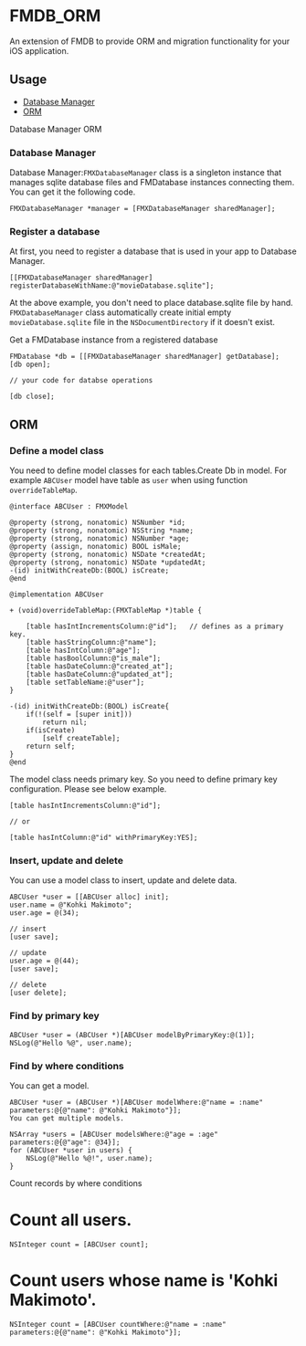 # FMDB_ORM

An extension of FMDB to provide ORM and migration functionality for your iOS application.

## Usage

* [Database Manager](#database-manager)
* [ORM](#orm)

Database Manager
ORM

### Database Manager
Database Manager:`FMXDatabaseManager` class is a singleton instance that manages sqlite database files and FMDatabase instances connecting them. You can get it the following code.
```
FMXDatabaseManager *manager = [FMXDatabaseManager sharedManager];
```
### Register a database
At first, you need to register a database that is used in your app to Database Manager.
```
[[FMXDatabaseManager sharedManager] registerDatabaseWithName:@"movieDatabase.sqlite"];
```
At the above example, you don't need to place database.sqlite file by hand. `FMXDatabaseManager` class automatically create initial empty `movieDatabase.sqlite` file in the `NSDocumentDirectory` if it doesn't exist.

Get a FMDatabase instance from a registered database
```
FMDatabase *db = [[FMXDatabaseManager sharedManager] getDatabase];
[db open];

// your code for databse operations

[db close];
```
## ORM
### Define a model class
You need to define model classes for each tables.Create Db in model.
For example `ABCUser` model have table as `user` when using function `overrideTableMap`. 
```
@interface ABCUser : FMXModel

@property (strong, nonatomic) NSNumber *id;
@property (strong, nonatomic) NSString *name;
@property (strong, nonatomic) NSNumber *age;
@property (assign, nonatomic) BOOL isMale;
@property (strong, nonatomic) NSDate *createdAt;
@property (strong, nonatomic) NSDate *updatedAt;
-(id) initWithCreateDb:(BOOL) isCreate;
@end

@implementation ABCUser

+ (void)overrideTableMap:(FMXTableMap *)table {

    [table hasIntIncrementsColumn:@"id"];   // defines as a primary key.
    [table hasStringColumn:@"name"];
    [table hasIntColumn:@"age"];
    [table hasBoolColumn:@"is_male"];
    [table hasDateColumn:@"created_at"];
    [table hasDateColumn:@"updated_at"];
    [table setTableName:@"user"];
}

-(id) initWithCreateDb:(BOOL) isCreate{
    if(!(self = [super init]))
        return nil;
    if(isCreate)
        [self createTable];
    return self;
}
@end
```
The model class needs primary key. So you need to define primary key configuration. Please see below example.
```
[table hasIntIncrementsColumn:@"id"];

// or

[table hasIntColumn:@"id" withPrimaryKey:YES];
```
### Insert, update and delete
You can use a model class to insert, update and delete data.
```
ABCUser *user = [[ABCUser alloc] init];
user.name = @"Kohki Makimoto";
user.age = @(34);

// insert
[user save];

// update
user.age = @(44);
[user save];

// delete
[user delete];
```
### Find by primary key
```
ABCUser *user = (ABCUser *)[ABCUser modelByPrimaryKey:@(1)];
NSLog(@"Hello %@", user.name);
```
### Find by where conditions
You can get a model.
```
ABCUser *user = (ABCUser *)[ABCUser modelWhere:@"name = :name" parameters:@{@"name": @"Kohki Makimoto"}];
You can get multiple models.

NSArray *users = [ABCUser modelsWhere:@"age = :age" parameters:@{@"age": @34}];
for (ABCUser *user in users) {
    NSLog(@"Hello %@!", user.name);
}
```
Count records by where conditions
# Count all users.
```
NSInteger count = [ABCUser count];
```
# Count users whose name is 'Kohki Makimoto'.
```
NSInteger count = [ABCUser countWhere:@"name = :name" parameters:@{@"name": @"Kohki Makimoto"}];
```
